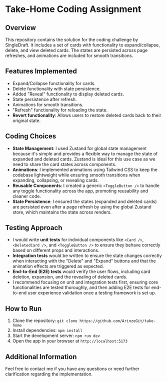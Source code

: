 # Take-Home Coding Assignment

## Overview

This repository contains the solution for the coding challenge by SingleDraft. It includes a set of cards with functionality to expand/collapse, delete, and view deleted cards. The states are persisted across page refreshes, and animations are included for smooth transitions.

## Features Implemented

- Expand/Collapse functionality for cards.
- Delete functionality with state persistence.
- Added "Reveal" functionality to display deleted cards.
- State persistence after refresh.
- Animations for smooth transitions.
- "Refresh" functionality for reloading the state.
- **Revert functionality**: Allows users to restore deleted cards back to their original state.

## Coding Choices

- **State Management**: I used Zustand for global state management because it's simple and provides a flexible way to manage the state of expanded and deleted cards. Zustand is ideal for this use case as we need to share the card states across components.
- **Animations**: I implemented animations using Tailwind CSS to keep the codebase lightweight while ensuring smooth transitions when expanding, collapsing, or revealing cards.
- **Reusable Components**: I created a generic `<ToggleButton />` to handle any toggle functionality across the app, promoting reusability and cleaner code.
- **State Persistence**: I ensured the states (expanded and deleted cards) are persisted even after a page refresh by using the global Zustand store, which maintains the state across renders.

## Testing Approach

- I would write **unit tests** for individual components like `<Card />`, `<DeletedCard />`, and `<ToggleButton />` to ensure they behave correctly based on different props and interactions.
- **Integration tests** would be written to ensure the state changes correctly when interacting with the "Delete" and "Expand" buttons and that the animation effects are triggered as expected.
- **End-to-End (E2E) tests** would verify the user flows, including card deletion, expansion, and the revealing of deleted cards.
- I recommend focusing on unit and integration tests first, ensuring core functionalities are tested thoroughly, and then adding E2E tests for end-to-end user experience validation once a testing framework is set up.

## How to Run

1. Clone the repository:
   `git clone https://github.com/ArinzeGit/take-home`
2. Install dependencies:
   `npm install`
3. Start the development server:
   `npm run dev`
4. Open the app in your browser at `http://localhost:5173`

## Additional Information

Feel free to contact me if you have any questions or need further clarification regarding the implementation.
